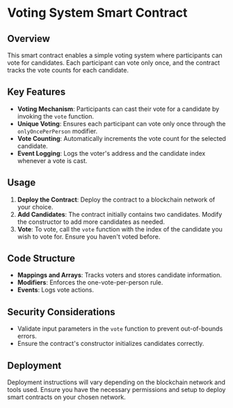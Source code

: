 # Voting System Smart Contract

## Overview

This smart contract enables a simple voting system where participants can vote for candidates. Each participant can vote only once, and the contract tracks the vote counts for each candidate.

## Key Features

- **Voting Mechanism**: Participants can cast their vote for a candidate by invoking the `vote` function.
- **Unique Voting**: Ensures each participant can vote only once through the `onlyOncePerPerson` modifier.
- **Vote Counting**: Automatically increments the vote count for the selected candidate.
- **Event Logging**: Logs the voter's address and the candidate index whenever a vote is cast.

## Usage

1. **Deploy the Contract**: Deploy the contract to a blockchain network of your choice.
2. **Add Candidates**: The contract initially contains two candidates. Modify the constructor to add more candidates as needed.
3. **Vote**: To vote, call the `vote` function with the index of the candidate you wish to vote for. Ensure you haven't voted before.

## Code Structure

- **Mappings and Arrays**: Tracks voters and stores candidate information.
- **Modifiers**: Enforces the one-vote-per-person rule.
- **Events**: Logs vote actions.

## Security Considerations

- Validate input parameters in the `vote` function to prevent out-of-bounds errors.
- Ensure the contract's constructor initializes candidates correctly.

## Deployment

Deployment instructions will vary depending on the blockchain network and tools used. Ensure you have the necessary permissions and setup to deploy smart contracts on your chosen network.
